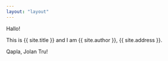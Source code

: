 ```yaml
---
layout: "layout"
---
```


Hallo!

This is {{ site.title }} and I am {{ site.author }}, {{ site.address }}.

Qapla, Jolan Tru!<br>


